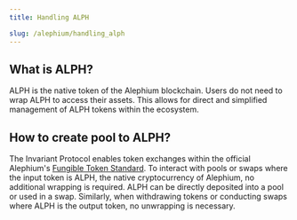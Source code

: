 ```yaml
---
title: Handling ALPH

slug: /alephium/handling_alph
---
```


## What is ALPH?

ALPH is the native token of the Alephium blockchain. Users do not need to wrap ALPH to access their assets. This allows for direct and simplified management of ALPH tokens within the ecosystem.

## How to create pool to ALPH?

The Invariant Protocol enables token exchanges within the official Alephium's [Fungible Token Standard](https://docs.alephium.org/dapps/standards/fungible-tokens/#fungible-token-standard). To interact with pools or swaps where the input token is ALPH, the native cryptocurrency of Alephium, no additional wrapping is required. ALPH can be directly deposited into a pool or used in a swap. Similarly, when withdrawing tokens or conducting swaps where ALPH is the output token, no unwrapping is necessary.
